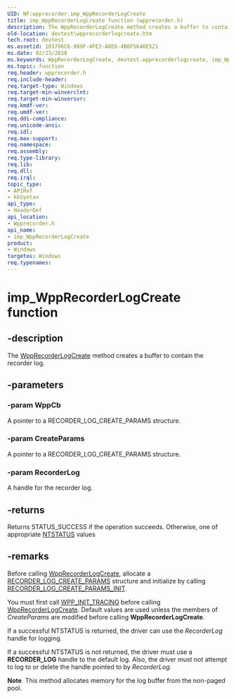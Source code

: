```yaml
---
UID: NF:wpprecorder.imp_WppRecorderLogCreate
title: imp_WppRecorderLogCreate function (wpprecorder.h)
description: The WppRecorderLogCreate method creates a buffer to contain the recorder log.
old-location: devtest\wpprecorderlogcreate.htm
tech.root: devtest
ms.assetid: 103796C6-989F-4FE3-A8E6-4B8F5648E521
ms.date: 02/23/2018
ms.keywords: WppRecorderLogCreate, devtest.wpprecorderlogcreate, imp_WppRecorderLogCreate, imp_WppRecorderLogCreate function [Driver Development Tools], wpprecorder/imp_WppRecorderLogCreate
ms.topic: function
req.header: wpprecorder.h
req.include-header: 
req.target-type: Windows
req.target-min-winverclnt: 
req.target-min-winversvr: 
req.kmdf-ver: 
req.umdf-ver: 
req.ddi-compliance: 
req.unicode-ansi: 
req.idl: 
req.max-support: 
req.namespace: 
req.assembly: 
req.type-library: 
req.lib: 
req.dll: 
req.irql: 
topic_type:
- APIRef
- kbSyntax
api_type:
- HeaderDef
api_location:
- Wpprecorder.h
api_name:
- imp_WppRecorderLogCreate
product:
- Windows
targetos: Windows
req.typenames: 
---
```


# imp_WppRecorderLogCreate function


## -description


The <a href="https://docs.microsoft.com/windows-hardware/drivers/ddi/content/wpprecorder/nf-wpprecorder-wpprecorderlogcreate">WppRecorderLogCreate</a> method creates a buffer to contain the recorder log.


## -parameters




### -param WppCb

<p>A pointer to a RECORDER_LOG_CREATE_PARAMS structure.</p>


### -param CreateParams

A pointer to a RECORDER_LOG_CREATE_PARAMS structure.


### -param RecorderLog

A handle for the recorder log.


## -returns



Returns STATUS_SUCCESS if the operation succeeds. Otherwise, one of appropriate <a href="https://docs.microsoft.com/windows-hardware/drivers/kernel/ntstatus-values">NTSTATUS</a> values




## -remarks



Before calling <a href="https://docs.microsoft.com/windows-hardware/drivers/ddi/content/wpprecorder/nf-wpprecorder-wpprecorderlogcreate">WppRecorderLogCreate</a>, allocate a <a href="https://docs.microsoft.com/windows-hardware/drivers/ddi/content/wpprecorder/ns-wpprecorder-_recorder_log_create_params">RECORDER_LOG_CREATE_PARAMS</a> structure and initialize by calling <a href="https://docs.microsoft.com/windows-hardware/drivers/ddi/content/wpprecorder/nf-wpprecorder-recorder_log_create_params_init">RECORDER_LOG_CREATE_PARAMS_INIT</a>.

You must first call <a href="https://docs.microsoft.com/previous-versions/windows/hardware/previsioning-framework/ff556191(v=vs.85)">WPP_INIT_TRACING</a> before calling <a href="https://docs.microsoft.com/windows-hardware/drivers/ddi/content/wpprecorder/nf-wpprecorder-wpprecorderlogcreate">WppRecorderLogCreate</a>. Default values are used unless the members of <i>CreateParams</i> are modified before calling <b>WppRecorderLogCreate</b>.

If a successful NTSTATUS is returned, the driver can use the <i>RecorderLog</i> handle for logging. 

If a successful NTSTATUS is not returned, the driver must use a <b>RECORDER_LOG</b> handle to the default log. Also, the driver must not attempt to log to or delete the handle pointed to by <i>RecorderLog</i>.

<div class="alert"><b>Note</b>  This method allocates memory for the log buffer from the non-paged pool.</div>
<div> </div>


